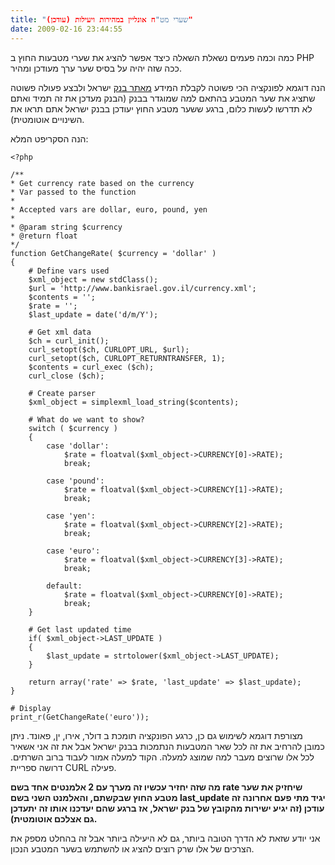 ```yaml
---
title: "שערי מט"ח אונליין במהירות ויעילות (עודכן)"
date: 2009-02-16 23:44:55
---
```


כמה וכמה פעמים נשאלת השאלה כיצד אפשר להציג את שערי מטבעות החוץ ב PHP ככה שזה יהיה על בסיס שער ערך מעודכן ומהיר.

הנה דוגמא לפונקציה הכי פשוטה לקבלת המידע <a href="http://www.bankisrael.gov.il/currency.xml" target="_blank">מאתר בנק</a> ישראל ולבצע פעולה פשוטה שתציג את שער המטבע בהתאם למה שמוגדר בבנק (הבנק מעדכן את זה תמיד ואתם לא תדרשו לעשות כלום, ברגע ששער מטבע החוץ יעודכן בבנק ישראל אתם תראו את השינויים אוטומטית).

הנה הסקריפט המלא:

```
<?php

/**
* Get currency rate based on the currency
* Var passed to the function
*
* Accepted vars are dollar, euro, pound, yen
*
* @param string $currency
* @return float
*/
function GetChangeRate( $currency = 'dollar' )
{
    # Define vars used
    $xml_object = new stdClass();
    $url = 'http://www.bankisrael.gov.il/currency.xml';
    $contents = '';
    $rate = '';
    $last_update = date('d/m/Y');

    # Get xml data
    $ch = curl_init();
    curl_setopt($ch, CURLOPT_URL, $url);
    curl_setopt($ch, CURLOPT_RETURNTRANSFER, 1);
    $contents = curl_exec ($ch);
    curl_close ($ch);

    # Create parser
    $xml_object = simplexml_load_string($contents);

    # What do we want to show?
    switch ( $currency )
    {
        case 'dollar':
            $rate = floatval($xml_object->CURRENCY[0]->RATE);
            break;

        case 'pound':
            $rate = floatval($xml_object->CURRENCY[1]->RATE);
            break;

        case 'yen':
            $rate = floatval($xml_object->CURRENCY[2]->RATE);
            break;

        case 'euro':
            $rate = floatval($xml_object->CURRENCY[3]->RATE);
            break;

        default:
            $rate = floatval($xml_object->CURRENCY[0]->RATE);
            break;
    }

    # Get last updated time
    if( $xml_object->LAST_UPDATE )
    {
        $last_update = strtolower($xml_object->LAST_UPDATE);
    }

    return array('rate' => $rate, 'last_update' => $last_update);
}

# Display
print_r(GetChangeRate('euro'));
```

מצורפת דוגמא לשימוש גם כן, כרגע הפונקציה תומכת ב דולר, אירו, ין, פאונד. ניתן כמובן להרחיב את זה לכל שאר המטבעות הנתמכות בבנק ישראל אבל את זה אני אשאיר לכל אלו שרוצים מעבר למה שמוצג למעלה. הקוד למעלה אמור לעבוד ברוב השרתים. דרושה ספריית CURL פעילה.

<strong>מה שזה יחזיר עכשיו זה מערך עם 2 אלמנטים אחד בשם rate שיחזיק את שער מטבע החוץ שבקשתם, והאלמנט השני בשם last_update יגיד מתי פעם אחרונה זה עודכן (זה יגיע ישירות מהקובץ של בנק ישראל, אז ברגע שהם יעדכנו אותו זה יתעדכן גם אצלכם אוטומטית).</strong>

אני יודע שזאת לא הדרך הטובה ביותר, גם לא היעילה ביותר אבל זה בהחלט מספק את הצרכים של אלו שרק רוצים להציג או להשתמש בשער המטבע הנכון.
